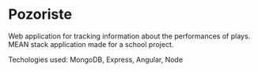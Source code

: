 # Pozoriste

Web application for tracking information about the performances of plays.
MEAN stack application made for a school project.

Techologies used: MongoDB, Express, Angular, Node

